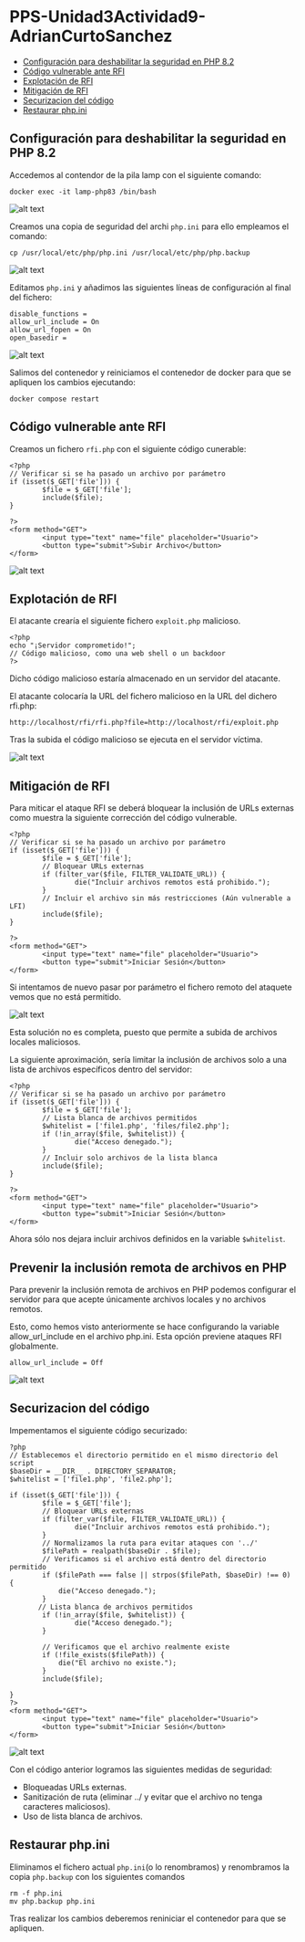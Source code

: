 # PPS-Unidad3Actividad9-AdrianCurtoSanchez

- [Configuración para deshabilitar la seguridad en PHP 8.2](#configuración-para-deshabilitar-la-seguridad-en-php-82)
- [Código vulnerable ante RFI](#securizacion-del-código)
- [Explotación de RFI](#explotación-de-rfi)
- [Mitigación de RFI](#mitigación-de-rfi)
- [Securizacion del código](#securizacion-del-código)
- [Restaurar php.ini](#restaurar-phpini)



## Configuración para deshabilitar la seguridad en PHP 8.2

Accedemos al contendor de la pila lamp con el siguiente comando:
```
docker exec -it lamp-php83 /bin/bash
```

![alt text](images/docker-exec.png)

Creamos una copia de seguridad del archi `php.ini` para ello empleamos el comando:
```
cp /usr/local/etc/php/php.ini /usr/local/etc/php/php.backup
```

![alt text](images/backup-php_ini.png)

Editamos `php.ini` y añadimos las siguientes líneas de configuración al final del fichero:
```
disable_functions =
allow_url_include = On
allow_url_fopen = On
open_basedir = 
```

![alt text](images/php_ini.png)

Salimos del contenedor y reiniciamos el contenedor de docker para que se apliquen los cambios ejecutando:
```
docker compose restart
```

## Código vulnerable ante RFI

Creamos un fichero `rfi.php` con el siguiente código cunerable:
```
<?php
// Verificar si se ha pasado un archivo por parámetro
if (isset($_GET['file'])) {
        $file = $_GET['file'];
        include($file);
}

?>
<form method="GET">
        <input type="text" name="file" placeholder="Usuario">
        <button type="submit">Subir Archivo</button>
</form>

```

![alt text](images/rfi-web-1.png)

## Explotación de RFI

El atacante crearía el siguiente fichero `exploit.php` malicioso.
```
<?php
echo "¡Servidor comprometido!";
// Código malicioso, como una web shell o un backdoor
?>
```

Dicho código malicioso estaría almacenado en un servidor del atacante.

El atacante colocaría la URL del fichero malicioso en la URL del dichero rfi.php:
```
http://localhost/rfi/rfi.php?file=http://localhost/rfi/exploit.php
```

Tras la subida el código malicioso se ejecuta en el servidor víctima.

![alt text](images/rfi-web-2.png)


## Mitigación de RFI

Para miticar el ataque RFI se deberá bloquear la inclusión de URLs externas como muestra la siguiente corrección del código vulnerable.

```
<?php
// Verificar si se ha pasado un archivo por parámetro
if (isset($_GET['file'])) {
        $file = $_GET['file'];
        // Bloquear URLs externas
        if (filter_var($file, FILTER_VALIDATE_URL)) {
                die("Incluir archivos remotos está prohibido.");
        }
        // Incluir el archivo sin más restricciones (Aún vulnerable a LFI)
        include($file);
}

?>
<form method="GET">
        <input type="text" name="file" placeholder="Usuario">
        <button type="submit">Iniciar Sesión</button>
</form>
```

Si intentamos de nuevo pasar por parámetro el fichero remoto del ataquete vemos que no está permitido.

![alt text](images/rfi-web-3.png)

Esta solución no es completa, puesto que permite a subida de archivos locales maliciosos.


La siguiente aproximación, sería limitar la inclusión de archivos solo a una lista de archivos específicos dentro del servidor:
```
<?php
// Verificar si se ha pasado un archivo por parámetro
if (isset($_GET['file'])) {
        $file = $_GET['file'];
        // Lista blanca de archivos permitidos
        $whitelist = ['file1.php', 'files/file2.php'];
        if (!in_array($file, $whitelist)) {
                die("Acceso denegado.");
        }
        // Incluir solo archivos de la lista blanca
        include($file);
}

?>
<form method="GET">
        <input type="text" name="file" placeholder="Usuario">
        <button type="submit">Iniciar Sesión</button>
</form>
```

Ahora sólo nos dejara incluir archivos definidos en la variable `$whitelist`.

## Prevenir la inclusión remota de archivos en PHP

Para prevenir la inclusión remota de archivos en PHP podemos configurar el servidor para que acepte únicamente archivos locales y no archivos remotos.

Esto, como hemos visto anteriormente se hace configurando la variable allow_url_include en el archivo php.ini. Esta opción previene ataques RFI globalmente.

```
allow_url_include = Off
```

![alt text](images/php_ini-2.png)

## Securizacion del código

Impementamos el siguiente código securizado:
```
?php
// Establecemos el directorio permitido en el mismo directorio del script
$baseDir = __DIR__ . DIRECTORY_SEPARATOR;
$whitelist = ['file1.php', 'file2.php'];

if (isset($_GET['file'])) {
        $file = $_GET['file'];
        // Bloquear URLs externas
        if (filter_var($file, FILTER_VALIDATE_URL)) {
                die("Incluir archivos remotos está prohibido.");
        }
        // Normalizamos la ruta para evitar ataques con '../'
        $filePath = realpath($baseDir . $file);
        // Verificamos si el archivo está dentro del directorio permitido
        if ($filePath === false || strpos($filePath, $baseDir) !== 0) {
            die("Acceso denegado.");
        }
       // Lista blanca de archivos permitidos
        if (!in_array($file, $whitelist)) {
                die("Acceso denegado.");
        }
 
        // Verificamos que el archivo realmente existe
        if (!file_exists($filePath)) {
            die("El archivo no existe.");
        }
        include($file);

}
?>
<form method="GET">
        <input type="text" name="file" placeholder="Usuario">
        <button type="submit">Iniciar Sesión</button>
</form>

```
![alt text](images/rfi_php.png)

Con el código anterior logramos las siguientes medidas de seguridad:
- Bloqueadas URLs externas.
- Sanitización de ruta (eliminar ../ y evitar que el archivo no tenga caracteres maliciosos).
- Uso de lista blanca de archivos.

## Restaurar php.ini

Eliminamos el fichero actual `php.ini`(o lo renombramos) y renombramos la copia `php.backup` con los siguientes comandos

```
rm -f php.ini
mv php.backup php.ini
```

Tras realizar los cambios deberemos reniniciar el contenedor para que se apliquen.
